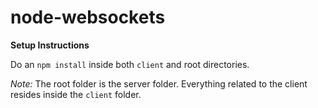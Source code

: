 # node-websockets

**Setup Instructions**

Do an `npm install` inside both `client` and root directories.

_Note:_ The root folder is the server folder. Everything related to the client resides inside the `client` folder.

